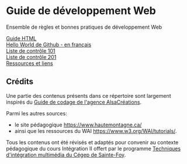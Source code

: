 # Guide de développement Web
Ensemble de règles et bonnes pratiques de développement Web

[Guide HTML](guide-html.md)    
[Hello World de Github - en français](github-hello-world-fr.md)    
[Liste de contrôle 101](liste-de-controle-101.md)     
[Liste de contrôle 201](liste-de-controle-201.md)     
[Ressources et liens](ressources-et-liens.md)     

## Crédits 
Une partie des contenus présents dans ce répertoire sont largement inspirés du [Guide de codage de l'agence AlsaCréations](https://github.com/alsacreations/guidelines). 

Parmi les autres sources: 
- le site pédagogique https://www.hautemontagne.ca/ 
- ainsi que les ressources du WAI https://www.w3.org/WAI/tutorials/. 

Tous les contenus ont été révisés et adaptés pour convenir au contexte pédagogique du cours Intégration II offert par le programme [Techniques d'intégration multimédia du Cégep de Sainte-Foy](https://timcsf.cegep-ste-foy.qc.ca/). 
